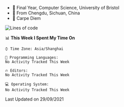 - :school: Final Year, Computer Science, University of Bristol 
- :panda_face: From Chengdu, Sichuan, China
- :musical_keyboard: Carpe Diem

<!--START_SECTION:waka-->
![Lines of code](https://img.shields.io/badge/From%20Hello%20World%20I%27ve%20Written-115869%20lines%20of%20code-blue)

📊 **This Week I Spent My Time On** 

```text
⌚︎ Time Zone: Asia/Shanghai

💬 Programming Languages: 
No Activity Tracked This Week

🔥 Editors: 
No Activity Tracked This Week

💻 Operating System: 
No Activity Tracked This Week

```


 Last Updated on 29/09/2021
<!--END_SECTION:waka-->
